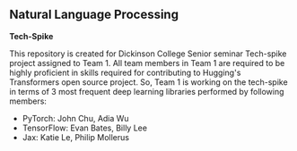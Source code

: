 ## Natural Language Processing 

**Tech-Spike**

This repository is created for Dickinson College Senior seminar Tech-spike project assigned to Team 1.
All team members in Team 1 are required to be highly proficient in skills required for contributing to Hugging's Transformers open source project.
So, Team 1 is working on the tech-spike in terms of 3 most frequent deep learning libraries performed by following members:

* PyTorch: John Chu, Adia Wu
* TensorFlow: Evan Bates, Billy Lee
* Jax: Katie Le, Philip Mollerus
